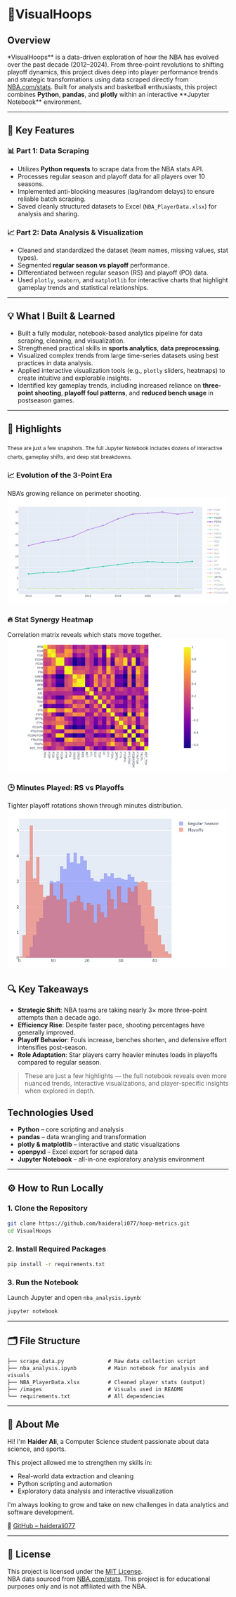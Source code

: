 # 🏀VisualHoops

## Overview

\*VisualHoops** is a data-driven exploration of how the NBA has evolved over the past decade (2012–2024). From three-point revolutions to shifting playoff dynamics, this project dives deep into player performance trends and strategic transformations using data scraped directly from [NBA.com/stats](https://www.nba.com/stats/). Built for analysts and basketball enthusiasts, this project combines **Python**, **pandas**, and **plotly** within an interactive **Jupyter Notebook\*\* environment.

---

## 🚀 Key Features

### 📊 Part 1: Data Scraping

- Utilizes **Python requests** to scrape data from the NBA stats API.
- Processes regular season and playoff data for all players over 10 seasons.
- Implemented anti-blocking measures (lag/random delays) to ensure reliable batch scraping.
- Saved cleanly structured datasets to Excel (`NBA_PlayerData.xlsx`) for analysis and sharing.

### 📈 Part 2: Data Analysis & Visualization

- Cleaned and standardized the dataset (team names, missing values, stat types).
- Segmented **regular season vs playoff** performance.
- Differentiated between regular season (RS) and playoff (PO) data.
- Used `plotly`, `seaborn`, and `matplotlib` for interactive charts that highlight gameplay trends and statistical relationships.

---

## 💡 What I Built & Learned

- Built a fully modular, notebook-based analytics pipeline for data scraping, cleaning, and visualization.
- Strengthened practical skills in **sports analytics**, **data preprocessing**.
- Visualized complex trends from large time-series datasets using best practices in data analysis.
- Applied interactive visualization tools (e.g., `plotly` sliders, heatmaps) to create intuitive and explorable insights.
- Identified key gameplay trends, including increased reliance on **three-point shooting**, **playoff foul patterns**, and **reduced bench usage** in postseason games.

---

## 📸 Highlights

<sub>These are just a few snapshots. The full Jupyter Notebook includes dozens of interactive charts, gameplay shifts, and deep stat breakdowns.</sub>

### 📈 Evolution of the 3-Point Era

NBA’s growing reliance on perimeter shooting.  
![3PT Trend](images/3-points-shift.jpg)

### 🔥 Stat Synergy Heatmap

Correlation matrix reveals which stats move together.  
![Heatmap](images/heat-map.jpg)

### 🕒 Minutes Played: RS vs Playoffs

Tighter playoff rotations shown through minutes distribution.  
![Minutes Played](images/reg-vs-playoffs-mins.jpg)

## 🔍 Key Takeaways

- **Strategic Shift**: NBA teams are taking nearly 3× more three-point attempts than a decade ago.
- **Efficiency Rise**: Despite faster pace, shooting percentages have generally improved.
- **Playoff Behavior**: Fouls increase, benches shorten, and defensive effort intensifies post-season.
- **Role Adaptation**: Star players carry heavier minutes loads in playoffs compared to regular season.

> These are just a few highlights — the full notebook reveals even more nuanced trends, interactive visualizations, and player-specific insights when explored in depth.

## Technologies Used

- **Python** – core scripting and analysis
- **pandas** – data wrangling and transformation
- **plotly & matplotlib** – interactive and static visualizations
- **openpyxl** – Excel export for scraped data
- **Jupyter Notebook** – all-in-one exploratory analysis environment

---

## ⚙️ How to Run Locally

### 1. Clone the Repository

```bash
git clone https://github.com/haiderali077/hoop-metrics.git
cd VisualHoops
```

### 2. Install Required Packages

```bash
pip install -r requirements.txt
```

### 3. Run the Notebook

Launch Jupyter and open `nba_analysis.ipynb`:

```bash
jupyter notebook
```

---

## 🗂️ File Structure

```
├── scrape_data.py              # Raw data collection script
├── nba_analysis.ipynb          # Main notebook for analysis and visuals
├── NBA_PlayerData.xlsx         # Cleaned player stats (output)
├── /images                     # Visuals used in README
└── requirements.txt            # All dependencies
```

---

## 👤 About Me

Hi! I'm **Haider Ali**, a Computer Science student passionate about data science, and sports.

This project allowed me to strengthen my skills in:

- Real-world data extraction and cleaning
- Python scripting and automation
- Exploratory data analysis and interactive visualization

I'm always looking to grow and take on new challenges in data analytics and software development.

🔗 [GitHub – haiderali077](https://github.com/haiderali077)

---

## 📄 License

This project is licensed under the [MIT License](LICENSE).  
NBA data sourced from [NBA.com/stats](https://www.nba.com/stats/). This project is for educational purposes only and is not affiliated with the NBA.
